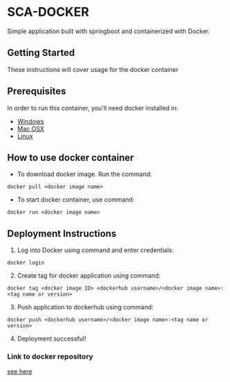 # SCA-DOCKER
Simple application built with springboot and containerized with Docker.

## Getting Started
These instructions will cover usage for the docker container

## Prerequisites
In order to run this container, you'll need docker installed in:

- [Windows](https://docs.docker.com/docker-for-windows/install/)
- [Mac OSX](https://docs.docker.com/docker-for-mac/install/)
- [Linux](https://docs.docker.com/engine/install/)

## How to use docker container

- To download docker image. Run the command:
```
docker pull <docker image name>
```
- To start docker container, use command:
```
docker run <docker image name>
```

## Deployment Instructions

1. Log into Docker using command and enter credentials:
  ```
  docker login
  ```
2. Create tag for docker application using command:
```
docker tag <docker image ID> <dockerhub username>/<docker image name>:<tag name or version>
```
3. Push application to dockerhub using command:
```
docker push <dockerhub username>/<docker image name>:<tag name or version>
```
4. Deployment successful!

### Link to docker repository
[see here](https://hub.docker.com/repository/docker/saucekode/sca-docker)
